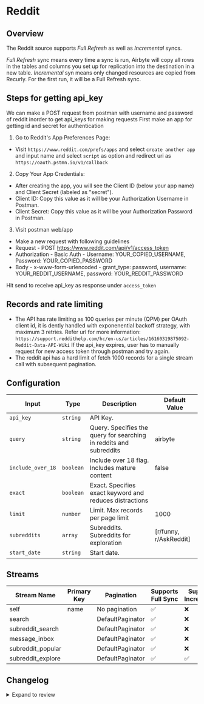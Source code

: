 # Reddit

## Overview

The Reddit source supports _Full Refresh_ as well as _Incremental_ syncs.

_Full Refresh_ sync means every time a sync is run, Airbyte will copy all rows in the tables and columns you set up for replication into the destination in a new table.
_Incremental_ syn means only changed resources are copied from Recurly. For the first run, it will be a Full Refresh sync.


## Steps for getting api_key

We can make a POST request from postman with username and password of reddit inorder to get api_keys for making requests
First make an app for getting id and secret for authentication
1. Go to Reddit's App Preferences Page:
- Visit `https://www.reddit.com/prefs/apps` and select `create another app` and input name and select `script` as option and redirect uri as `https://oauth.pstmn.io/v1/callback`

2. Copy Your App Credentials:
 - After creating the app, you will see the Client ID (below your app name) and Client Secret (labeled as "secret").
 - Client ID: Copy this value as it will be your Authorization Username in Postman.
 - Client Secret: Copy this value as it will be your Authorization Password in Postman.

3. Visit postman web/app
 - Make a new request with following guidelines
 - Request - POST https://www.reddit.com/api/v1/access_token
 - Authorization - Basic Auth - Username: YOUR_COPIED_USERNAME, Password: YOUR_COPIED_PASSWORD
 - Body - x-www-form-urlencoded - grant_type: password, username: YOUR_REDDIT_USERNAME, password: YOUR_REDDIT_PASSWORD

Hit send to receive api_key as response under `access_token`

## Records and rate limiting

- The API has rate limiting as 100 queries per minute (QPM) per OAuth client id, it is dently handled with exponenential backoff strategy, with maximum 3 retries. Refer url for more information: `https://support.reddithelp.com/hc/en-us/articles/16160319875092-Reddit-Data-API-Wiki`
If the api_key expires, user has to manually request for new access token through postman and try again.
- The reddit api has a hard limit of fetch 1000 records for a single stream call with subsequent pagination.

## Configuration

| Input | Type | Description | Default Value |
|-------|------|-------------|---------------|
| `api_key` | `string` | API Key.  |  |
| `query` | `string` | Query. Specifies the query for searching in reddits and subreddits | airbyte |
| `include_over_18` | `boolean` | Include over 18 flag. Includes mature content | false |
| `exact` | `boolean` | Exact. Specifies exact keyword and reduces distractions |  |
| `limit` | `number` | Limit. Max records per page limit | 1000 |
| `subreddits` | `array` | Subreddits. Subreddits for exploration | [r/funny, r/AskReddit] |
| `start_date` | `string` | Start date.  |  |

## Streams
| Stream Name | Primary Key | Pagination | Supports Full Sync | Supports Incremental |
|-------------|-------------|------------|---------------------|----------------------|
| self | name | No pagination | ✅ |  ❌  |
| search |  | DefaultPaginator | ✅ |  ❌  |
| subreddit_search |  | DefaultPaginator | ✅ |  ❌  |
| message_inbox |  | DefaultPaginator | ✅ |  ❌  |
| subreddit_popular |  | DefaultPaginator | ✅ |  ❌  |
| subreddit_explore |  | DefaultPaginator | ✅ |  ✅  |


## Changelog

<details>
  <summary>Expand to review</summary>

| Version          | Date       | Subject        |
|------------------|------------|----------------|
| 0.0.1 | 2024-08-23 | Initial release by btkcodedev via Connector Builder|

</details>
